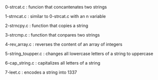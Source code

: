 0-strcat.c : funcion that concantenates two strings

1-strncat.c : similar to 0-strcat.c with an n variable

2-strncpy.c : function that copies a string

3-strcmp.c : function that conpares two strings

4-rev_array.c : reverses the content of an array of integers

5-string_toupper.c : changes all lowercase letters of a string to uppercase

6-cap_string.c : capitalizes all letters of a string

7-leet.c : encodes a string into 1337


